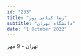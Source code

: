 ```yaml
---
id: "233"
title: "رضا کیانی پور"
subtitle: "دانشگاه تهران"
date: "1 October 2022"
---
```


تهران - 9 مهر 
